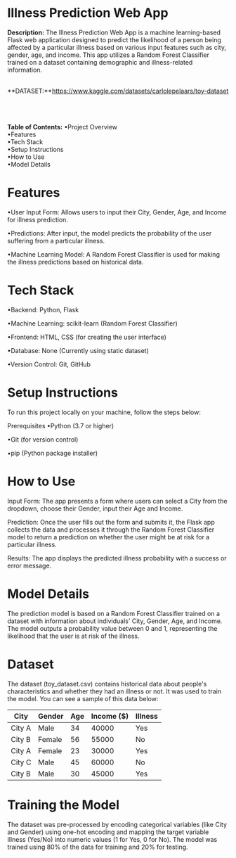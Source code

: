 # Illness Prediction Web App
**Description:** The Illness Prediction Web App is a machine learning-based Flask web application designed to predict the likelihood of a person being affected by a particular illness based on various input features such as city, gender, age, and income. This app utilizes a Random Forest Classifier trained on a dataset containing demographic and illness-related information.<br><br>

**DATASET:**https://www.kaggle.com/datasets/carlolepelaars/toy-dataset <br><br><br><br>

**Table of Contents:** 
•Project Overview <br>
•Features<br>
•Tech Stack<br>
•Setup Instructions<br>
•How to Use<br>
•Model Details<br>


# Features
•User Input Form: Allows users to input their City, Gender, Age, and Income for illness prediction.

•Predictions: After input, the model predicts the probability of the user suffering from a particular illness.

•Machine Learning Model: A Random Forest Classifier is used for making the illness predictions based on historical data.

# Tech Stack
•Backend: Python, Flask

•Machine Learning: scikit-learn (Random Forest Classifier)

•Frontend: HTML, CSS (for creating the user interface)

•Database: None (Currently using static dataset)

•Version Control: Git, GitHub

# Setup Instructions
To run this project locally on your machine, follow the steps below:

Prerequisites
•Python (3.7 or higher)

•Git (for version control)

•pip (Python package installer)


# How to Use
Input Form: The app presents a form where users can select a City from the dropdown, choose their Gender, input their Age and Income.

Prediction: Once the user fills out the form and submits it, the Flask app collects the data and processes it through the Random Forest Classifier model to return a prediction on whether the user might be at risk for a particular illness.

Results: The app displays the predicted illness probability with a success or error message.

# Model Details
The prediction model is based on a Random Forest Classifier trained on a dataset with information about individuals' City, Gender, Age, and Income. The model outputs a probability value between 0 and 1, representing the likelihood that the user is at risk of the illness.

# Dataset
The dataset (toy_dataset.csv) contains historical data about people's characteristics and whether they had an illness or not. It was used to train the model. You can see a sample of this data below: <br>

| **City**   | **Gender** | **Age** | **Income ($)** | **Illness** |
|------------|------------|---------|----------------|-------------|
| City A     | Male       | 34      | 40000          | Yes         |
| City B     | Female     | 56      | 55000          | No          |
| City A     | Female     | 23      | 30000          | Yes         |
| City C     | Male       | 45      | 60000          | No          |
| City B     | Male       | 30      | 45000          | Yes         |

# Training the Model
The dataset was pre-processed by encoding categorical variables (like City and Gender) using one-hot encoding and mapping the target variable Illness (Yes/No) into numeric values (1 for Yes, 0 for No). The model was trained using 80% of the data for training and 20% for testing.
